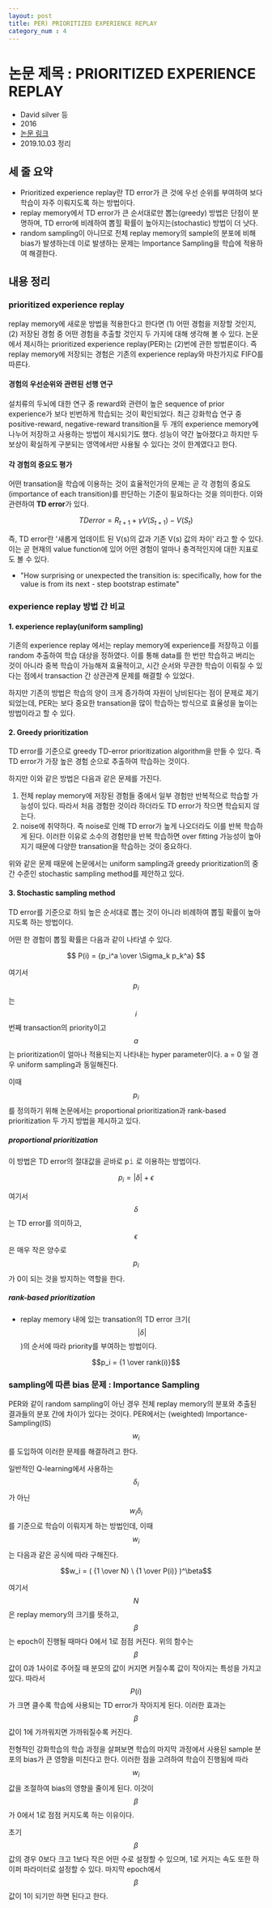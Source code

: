 ```yaml
---
layout: post
title: PER) PRIORITIZED EXPERIENCE REPLAY
category_num : 4
---
```


# 논문 제목 : PRIORITIZED EXPERIENCE REPLAY

- David silver 등
- 2016
- [논문 링크](<https://arxiv.org/abs/1511.05952>)
- 2019.10.03 정리

## 세 줄 요약

- Prioritized experience replay란 TD error가 큰 것에 우선 순위를 부여하여 보다 학습이 자주 이뤄지도록 하는 방법이다.
- replay memory에서 TD error가 큰 순서대로만 뽑는(greedy) 방법은 단점이 분명하며, TD error에 비례하여 뽑힐 확률이 높아지는(stochastic) 방법이 더 낫다.
- random sampling이 아니므로 전체 replay memory의 sample의 분포에 비해 bias가 발생하는데 이로 발생하는 문제는 Importance Sampling을 학습에 적용하여 해결한다.

## 내용 정리

### prioritized experience replay

replay memory에 새로운 방법을 적용한다고 한다면 (1) 어떤 경험을 저장할 것인지, (2) 저장된 경험 중 어떤 경험을 추출할 것인지 두 가지에 대해 생각해 볼 수 있다. 논문에서 제시하는 prioritized experience replay(PER)는 (2)번에 관한 방법론이다. 즉 replay memory에 저장되는 경험은 기존의 experience replay와 마찬가지로 FIFO를 따른다.

#### 경험의 우선순위와 관련된 선행 연구

설치류의 두뇌에 대한 연구 중 reward와 관련이 높은 sequence of prior experience가 보다 빈번하게 학습되는 것이 확인되었다. 최근 강화학습 연구 중 positive-reward, negative-reward transition을 두 개의 experience memory에 나누어 저장하고 사용하는 방법이 제시되기도 했다. 성능이 약간 높아졌다고 하지만 두 보상이 확실하게 구분되는 영역에서만 사용될 수 있다는 것이 한계였다고 한다.

#### 각 경험의 중요도 평가

어떤 transation을 학습에 이용하는 것이 효율적인가의 문제는 곧 각 경험의 중요도(importance of each transition)를 판단하는 기준이 필요하다는 것을 의미한다. 이와 관련하여 **TD error**가 있다.

$$TD error = R_{t+1} + \gamma V(S_{t+1}) - V(S_t)$$

즉, TD error란 '새롭게 업데이트 된 V(s)의 값과 기존 V(s) 값의 차이' 라고 할 수 있다. 이는 곧 현재의 value function에 있어 어떤 경험이 얼마나 충격적인지에 대한 지표로도 볼 수 있다.

- "How surprising or unexpected the transition is: specifically, how for the value is from its next - step bootstrap estimate"

### experience replay 방법 간 비교

#### 1. experience replay(uniform sampling)

기존의 experience replay 에서는 replay memory에 experience를 저장하고 이를 random 추출하여 학습 대상을 정하였다. 이를 통해 data를 한 번만 학습하고 버리는 것이 아니라 중복 학습이 가능해져 효율적이고, 시간 순서와 무관한 학습이 이뤄질 수 있다는 점에서 transaction 간 상관관계 문제를 해결할 수 있었다.

하지만 기존의 방법은 학습의 양이 크게 증가하여 자원이 낭비된다는 점이 문제로 제기되었는데, PER는 보다 중요한 transation을 많이 학습하는 방식으로 효율성을 높이는 방법이라고 할 수 있다.

#### 2. Greedy prioritization

TD error를 기준으로 greedy TD-error prioritization algorithm을 만들 수 있다. 즉 TD error가 가장 높은 경험 순으로 추출하여 학습하는 것이다.

하지만 이와 같은 방법은 다음과 같은 문제를 가진다.

1. 전체 replay memory에 저장된 경험들 중에서 일부 경험만 반복적으로 학습할 가능성이 있다. 따라서 처음 경험한 것이라 하더라도 TD error가 작으면 학습되지 않는다.
2. noise에 취약하다. 즉 noise로 인해 TD error가 높게 나오더라도 이를 반복 학습하게 된다. 이러한 이유로 소수의 경험만을 반복 학습하면 over fitting 가능성이 높아지기 때문에 다양한 transation을 학습하는 것이 중요하다.

위와 같은 문제 때문에 논문에서는 uniform sampling과 greedy prioritization의 중간 수준인 stochastic sampling method를 제안하고 있다.

#### 3. Stochastic sampling method

TD error를 기준으로 하되 높은 순서대로 뽑는 것이 아니라 비례하여 뽑힐 확률이 높아지도록 하는 방법이다.

어떤 한 경험이 뽑힐 확률은 다음과 같이 나타낼 수 있다.

$$
P(i) = {p_i^a \over \Sigma_k p_k^a}
$$

여기서 $$p_i$$ 는 $$i$$ 번째 transaction의 priority이고 $$a$$는 prioritization이 얼마나 적용되는지 나타내는 hyper parameter이다. a = 0 일 경우 uniform sampling과 동일해진다.

이때 $$p_i$$를 정의하기 위해 논문에서는 proportional prioritization과 rank-based prioritization 두 가지 방법을 제시하고 있다.

##### proportional prioritization

이 방법은 TD error의 절대값을 곧바로 p𝚒 로 이용하는 방법이다.

$$p_i = |\delta | + \epsilon$$

여기서 $$\delta$$는 TD error를 의미하고, $$\epsilon$$은 매우 작은 양수로 $$p_i$$가 0이 되는 것을 방지하는 역할을 한다.

##### rank-based prioritization

- replay memory 내에 있는 transation의 TD error 크기( $$ \lvert \delta \lvert $$ )의 순서에 따라 priority를 부여하는 방법이다.

$$p_i = {1 \over rank(i)}$$

### sampling에 따른 bias 문제 : Importance Sampling

PER와 같이 random sampling이 아닌 경우 전체 replay memory의 분포와 추출된 결과들의 분포 간에 차이가 있다는 것이다. PER에서는 (weighted) Importance-Sampling(IS) $$w_i$$를 도입하여 이러한 문제를 해결하려고 한다.

일반적인 Q-learning에서 사용하는 $$\delta_i$$가 아닌 $$w_i \delta_i$$를 기준으로 학습이 이뤄지게 하는 방법인데, 이때 $$w_i$$는 다음과 같은 공식에 따라 구해진다.

$$w_i = ( {1 \over N} \ {1 \over P(i)} )^\beta$$

여기서 $$N$$은 replay memory의 크기를 뜻하고, $$\beta$$는 epoch이 진행될 때마다 0에서 1로 점점 커진다. 위의 함수는 $$\beta$$ 값이 0과 1사이로 주어질 때 분모의 값이 커지면 커질수록 값이 작아지는 특성을 가지고 있다. 따라서 $$P(i)$$가 크면 클수록 학습에 사용되는 TD error가 작아지게 된다. 이러한 효과는 $$\beta$$ 값이 1에 가까워지면 가까워질수록 커진다.

전형적인 강화학습의 학습 과정을 살펴보면 학습의 마지막 과정에서 사용된 sample 분포의 bias가 큰 영향을 미친다고 한다. 이러한 점을 고려하여 학습이 진행됨에 따라 $$w_i$$ 값을 조절하여 bias의 영향을 줄이게 된다. 이것이 $$\beta$$가 0에서 1로 점점 커지도록 하는 이유이다. 

초기 $$\beta$$ 값의 경우 0보다 크고 1보다 작은 어떤 수로 설정할 수 있으며, 1로 커지는 속도 또한 하이퍼 파라미터로 설정할 수 있다. 마지막 epoch에서 $$\beta$$값이 1이 되기만 하면 된다고 한다.
